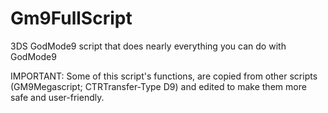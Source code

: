 # Gm9FullScript
3DS GodMode9 script that does nearly everything you can do with GodMode9

IMPORTANT: Some of this script's functions, are copied from other scripts (GM9Megascript; CTRTransfer-Type D9) and edited to make them more safe and user-friendly.

